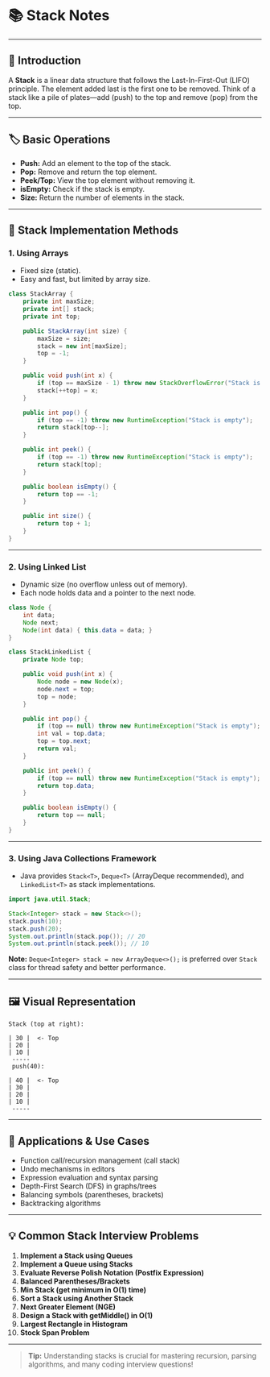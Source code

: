 # 📚 Stack Notes

---

## 📖 Introduction

A **Stack** is a linear data structure that follows the Last-In-First-Out (LIFO) principle. The element added last is the first one to be removed. Think of a stack like a pile of plates—add (push) to the top and remove (pop) from the top.

---

## 🏷️ Basic Operations

- **Push:** Add an element to the top of the stack.
- **Pop:** Remove and return the top element.
- **Peek/Top:** View the top element without removing it.
- **isEmpty:** Check if the stack is empty.
- **Size:** Return the number of elements in the stack.

---

## 🧩 Stack Implementation Methods

### 1. Using Arrays

- Fixed size (static).
- Easy and fast, but limited by array size.

```java
class StackArray {
    private int maxSize;
    private int[] stack;
    private int top;

    public StackArray(int size) {
        maxSize = size;
        stack = new int[maxSize];
        top = -1;
    }

    public void push(int x) {
        if (top == maxSize - 1) throw new StackOverflowError("Stack is full");
        stack[++top] = x;
    }

    public int pop() {
        if (top == -1) throw new RuntimeException("Stack is empty");
        return stack[top--];
    }

    public int peek() {
        if (top == -1) throw new RuntimeException("Stack is empty");
        return stack[top];
    }

    public boolean isEmpty() {
        return top == -1;
    }

    public int size() {
        return top + 1;
    }
}
```

---

### 2. Using Linked List

- Dynamic size (no overflow unless out of memory).
- Each node holds data and a pointer to the next node.

```java
class Node {
    int data;
    Node next;
    Node(int data) { this.data = data; }
}

class StackLinkedList {
    private Node top;

    public void push(int x) {
        Node node = new Node(x);
        node.next = top;
        top = node;
    }

    public int pop() {
        if (top == null) throw new RuntimeException("Stack is empty");
        int val = top.data;
        top = top.next;
        return val;
    }

    public int peek() {
        if (top == null) throw new RuntimeException("Stack is empty");
        return top.data;
    }

    public boolean isEmpty() {
        return top == null;
    }
}
```

---

### 3. Using Java Collections Framework

- Java provides `Stack<T>`, `Deque<T>` (ArrayDeque recommended), and `LinkedList<T>` as stack implementations.

```java
import java.util.Stack;

Stack<Integer> stack = new Stack<>();
stack.push(10);
stack.push(20);
System.out.println(stack.pop()); // 20
System.out.println(stack.peek()); // 10
```

**Note:** `Deque<Integer> stack = new ArrayDeque<>();` is preferred over `Stack` class for thread safety and better performance.

---

## 🖼️ Visual Representation

```
Stack (top at right):

| 30 |  <- Top
| 20 |
| 10 |
 -----
 push(40):

| 40 |  <- Top
| 30 |
| 20 |
| 10 |
 -----
```

---

## 🌟 Applications & Use Cases

- Function call/recursion management (call stack)
- Undo mechanisms in editors
- Expression evaluation and syntax parsing
- Depth-First Search (DFS) in graphs/trees
- Balancing symbols (parentheses, brackets)
- Backtracking algorithms

---

## 💡 Common Stack Interview Problems

1. **Implement a Stack using Queues**
2. **Implement a Queue using Stacks**
3. **Evaluate Reverse Polish Notation (Postfix Expression)**
4. **Balanced Parentheses/Brackets**
5. **Min Stack (get minimum in O(1) time)**
6. **Sort a Stack using Another Stack**
7. **Next Greater Element (NGE)**
8. **Design a Stack with getMiddle() in O(1)**
9. **Largest Rectangle in Histogram**
10. **Stock Span Problem**

---

> **Tip:** Understanding stacks is crucial for mastering recursion, parsing algorithms, and many coding interview questions!
